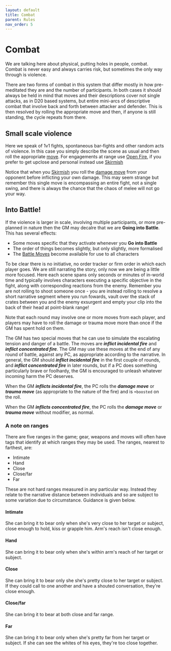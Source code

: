 ```yaml
---
layout: default
title: Combat
parent: Rules
nav_order: 5
---
```


# Combat

We are talking here about physical, putting holes in people, combat. Combat is never easy and always carries risk, but sometimes the only way through is violence.

There are two forms of combat in this system that differ mostly in how pre-meditated they are and the number of participants. In both cases it should always be held in mind that moves and their descriptions cover not single attacks, as in D20 based systems, but entire mini-arcs of descriptive combat that involve back and forth between attacker and defender. This is then resolved by rolling the appropriate move and then, if anyone is still standing, the cycle repeats from there.

## Small scale violence

Here we speak of 1v1 fights, spontaneous bar-fights and other random acts of violence. In this case you simply describe the scene as usual and then roll the appropriate [move](http://localhost:4000/content/moves.html). For engagements at range use [Open Fire](/content/moves/basicmoves.html#open-fire), if you prefer to get upclose and personal instead use [Skirmish](/content/moves/basicmoves.html#skirmish)

Notice that when you [Skirmish](/content/moves/basicmoves.html#skirmish) you roll the [damage move](/content/rules/damageHealing.html#damage-move) from your opponent before inflicting your own damage. This may seem strange but remember this single move is encompassing an entire fight, not a single swing, and there is always the chance that the chaos of melee will not go your way.

## Into Battle!

If the violence is larger in scale, involving multiple participants, or more pre-planned in nature then the GM may decalre that we are **Going into Battle**. This has several effects:

- Some moves specific that they activate whenever you **Go into Battle**
- The order of things becomes slightly, but only slightly, more formalised
- The [Battle Moves](/content/moves/battlemoves.html) become available for use to all characters

To be clear there is no initiative, no order tracker or firm order in which each player goes. We are still narrating the story, only now we are being a little more focused. Here each scene spans only seconds or minutes of in-world time and typically involves characters executing a specific objective in the fight, along with corresponding reactions from the enemy. Remember you are not rolling to shoot someone once - you are instead rolling to resolve a short narrative segment where you run fowards, vault over the stack of crates between you and the enemy exsurgent and empty your clip into the back of their head at point-blank range!

Note that each round may involve one or more moves from each player, and players may have to roll the damage or trauma move more than once if the GM has spent hold on them.

The GM has two special moves that he can use to simulate the escalating tension and danger of a battle. The moves are **_inflict incidental fire_** and **_inflict concentrated fire_**. The GM may use these moves at the end of any round of battle, against any PC, as appropriate according to the narrative. In general, the GM should **_inflict incidental fire_** in the first couple of rounds, and **_inflict concentrated fire_** in later rounds, but if a PC does something particularly brave or foolhardy, the GM is encouraged to unleash whatever incoming harm the PC deserves.

When the GM **_inflicts incidental fire_**, the PC rolls the **_damage move_** or **_trauma move_** (as appropriate to the nature of the fire) and is `+boosted` on the roll.

When the GM **_inflicts concentrated fire_**, the PC rolls the **_damage move_** or **_trauma move_** without modifier, as normal.

### A note on ranges

There are five ranges in the game; gear, weapons and moves will often have tags that identify at which ranges they may be used. The ranges, nearest to farthest, are:

- Intimate
- Hand
- Close
- Close/far
- Far

These are not hard ranges measured in any particular way. Instead they relate to the narrative distance between individuals and so are subject to some variation due to circumstance. Guidance is given below.

#### Intimate

She can bring it to bear only when she's very close to her target or subject, close enough to hold, kiss or grapple him. Arm's reach isn't close enough.

#### Hand

She can bring it to bear only when she's within arm's reach of her target or subject.

#### Close

She can bring it to bear only she she's pretty close to her target or subject. If they could call to one another and have a shouted conversation, they're close enough.

#### Close/far

She can bring it to bear at both close and far range.

#### Far

She can bring it to bear only when she's pretty far from her target or subject. If she can see the whites of his eyes, they're too close together.
